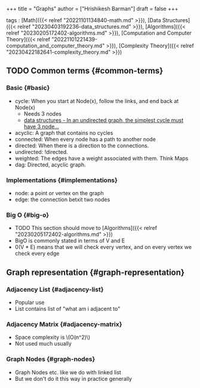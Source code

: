 +++
title = "Graphs"
author = ["Hrishikesh Barman"]
draft = false
+++

tags
: [Math]({{< relref "20221101134840-math.md" >}}), [Data Structures]({{< relref "20230403192236-data_structures.md" >}}), [Algorithms]({{< relref "20230205172402-algorithms.md" >}}), [Computation and Computer Theory]({{< relref "20221101221439-computation_and_computer_theory.md" >}}), [Complexity Theory]({{< relref "20230422182641-complexity_theory.md" >}})


## <span class="org-todo todo TODO">TODO</span> Common terms {#common-terms}


### Basic {#basic}

-   cycle: When you start at Node(x), follow the links, and end back at Node(x)
    -   Needs 3 nodes
    -   [data structures - In an undirected graph, the simplest cycle must have 3 node...](https://stackoverflow.com/questions/29242390/in-an-undirected-graph-the-simplest-cycle-must-have-3-nodes)
-   acyclic: A graph that contains no cycles
-   connected: When every node has a path to another node
-   directed: When there is a direction to the connections.
-   undirected: !directed.
-   weighted: The edges have a weight associated with them. Think Maps
-   dag: Directed, acyclic graph.


### Implementations {#implementations}

-   node: a point or vertex on the graph
-   edge: the connection betxit two nodes


### Big O {#big-o}

-   TODO This section should move to [Algorithms]({{< relref "20230205172402-algorithms.md" >}})
-   BigO is commonly stated in terms of V and E
-   0(V \* E) means that we will check every vertex, and on every vertex we check every edge


## Graph representation {#graph-representation}


### Adjacency List {#adjacency-list}

-   Popular use
-   List contains list of "what am i adjacent to"


### Adjacency Matrix {#adjacency-matrix}

-   Space complexity is \\(O(n^2)\\)
-   Not used much usually


### Graph Nodes {#graph-nodes}

-   Graph Nodes etc. like we do with linked list
-   But we don't do it this way in practice generally
